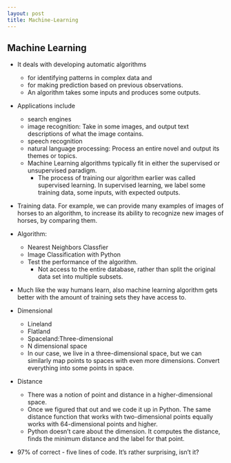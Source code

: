 ```yaml
---
layout: post
title: Machine-Learning
---
```


## Machine Learning

- It deals with developing automatic algorithms
  - for identifying patterns in complex data and
  - for making prediction based on previous observations.
  - An algorithm takes some inputs and produces some outputs.
- Applications include
  - search engines
  - image recognition: Take in some images, and output text descriptions of what the image contains.
  - speech recognition
  - natural language processing: Process an entire novel and output its themes or topics.
  - Machine Learning algorithms typically fit in either the supervised or unsupervised paradigm.
    - The process of training our algorithm earlier was called supervised learning. In supervised learning, we label some training data, some inputs, with expected outputs.

- Training data. For example, we can provide many examples of images of horses to an algorithm, to increase its ability to recognize new images of horses, by comparing them.

- Algorithm:
  - Nearest Neighbors Classfier
  - Image Classification with Python
  - Test the performance of the algorithm.
    - Not access to the entire database, rather than split the original data set into multiple subsets.

- Much like the way humans learn, also machine learning algorithm gets better with the amount of training sets they have access to.

- Dimensional
  - Lineland
  - Flatland
  - Spaceland:Three-dimensional
  - N dimensional space
  - In our case, we live in a three-dimensional space, but we can similarly map points to spaces with even more dimensions. Convert everything into some points in space.

- Distance
  - There was a notion of point and distance in a higher-dimensional space.
  - Once we figured that out and we code it up in Python. The same distance function that works with two-dimensional points equally works with 64-dimensional points and higher.
  - Python doesn’t care about the dimension. It computes the distance, finds the minimum distance and the label for that point.

- 97% of correct - five lines of code. It’s rather surprising, isn’t it?
